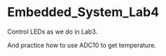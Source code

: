 # Embedded_System_Lab4

Control LEDs as we do in Lab3.

And practice how to use ADC10 to get temperature.
